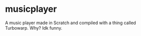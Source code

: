 # musicplayer
A music player made in Scratch and compiled with a thing called Turbowarp. Why? Idk funny.
